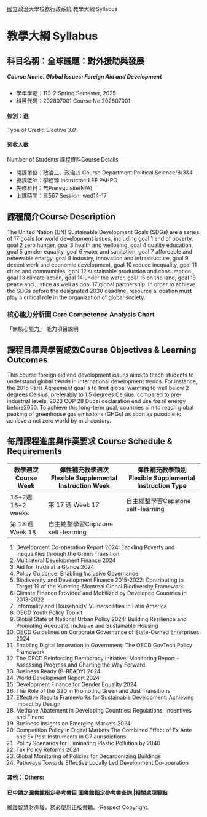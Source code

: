國立政治大學校務行政系統 教學大綱 Syllabus
# 教學大綱 Syllabus
##  科目名稱：全球議題：對外援助與發展
#####  Course Name: Global Issues: Foreign Aid and Development
  * 學年學期：113-2 Spring Semester, 2025 
  * 科目代碼：202807001 Course No.202807001
#### 修別：選
Type of Credit: Elective 
_3.0_
#### 預收人數
Number of Students
課程資料Course Details
  * 開課單位：政治三、政治四 Course Department:Political Science/B/3&4 
  * 授課老師：李栢浡 Instructor: LEE PAI-PO 
  * 先修科目：無Prerequisite(N/A)
  * 上課時間：三567 Session: wed14-17
##  課程簡介Course Description
The United Nation (UN) Sustainable Development Goals (SDGs) are a series of 17 goals for world development issues, including goal 1 end of poverty, goal 2 zero hunger, goal 3 health and wellbeing, goal 4 quality education, goal 5 gender equality, goal 6 water and sanitation, goal 7 affordable and renewable energy, goal 8 industry, innovation and infrastructure, goal 9 decent work and economic development, goal 10 reduce inequality, goal 11 cities and communities, goal 12 sustainable production and consumption , goal 13 climate action, goal 14 under the water, goal 15 on the land, goal 16 peace and justice as well as goal 17 global partnership. In order to achieve the SDGs before the designated 2030 deadline, resource allocation must play a critical role in the organization of global society.
###  核心能力分析圖 Core Competence Analysis Chart
「無核心能力」 
能力項目說明
##  課程目標與學習成效Course Objectives & Learning Outcomes 
This course foreign aid and development issues aims to teach students to understand global trends in international development trends. For instance, the 2015 Paris Agreement goal is to limit global warming to well below 2 degrees Celsius, preferably to 1.5 degrees Celsius, compared to pre-industrial levels, 2023 COP 28 Dubai declaration end use fossil energy before2050. To achieve this long-term goal, countries aim to reach global peaking of greenhouse gas emissions (GHGs) as soon as possible to achieve a net zero world by mid-century.
##  每周課程進度與作業要求 Course Schedule & Requirements
教學週次Course Week |  彈性補充教學週次Flexible Supplemental Instruction Week |  彈性補充教學類別Flexible Supplemental Instruction Type  
---|---|---  
16+2週16+2 weeks | 第 17 週 Week 17 | 自主總整學習Capstone self-learning  
第 18 週 Week 18 | 自主總整學習Capstone self-learning  
  1. Development Co-operation Report 2024: Tackling Poverty and Inequalities through the Green Transition
  2. Multilateral Development Finance 2024
  3. Aid for Trade at a Glance 2024
  4. Policy Guidance: Enabling Inclusive Governance
  5. Biodiversity and Development Finance 2015-2022: Contributing to Target 19 of the Kunming-Montreal Global Biodiversity Framework
  6. Climate Finance Provided and Mobilized by Developed Countries in 2013-2022
  7. Informality and Households’ Vulnerabilities in Latin America
  8. OECD Youth Policy Toolkit
  9. Global State of National Urban Policy 2024: Building Resilience and Promoting Adequate, Inclusive and Sustainable Housing
  10. OECD Guidelines on Corporate Governance of State-Owned Enterprises 2024
  11. Enabling Digital Innovation in Government: The OECD GovTech Policy Framework
  12. The OECD Reinforcing Democracy Initiative: Monitoring Report – Assessing Progress and Charting the Way Forward
  13. Business Ready (B-READY) 2024
  14. World Development Report 2024
  15. Development Finance for Gender Equality 2024
  16. The Role of the G20 in Promoting Green and Just Transitions
  17. Effective Results Frameworks for Sustainable Development: Achieving Impact by Design
18. Methane Abatement in Developing Countries: Regulations, Incentives and Financ
19. Business Insights on Emerging Markets 2024 
20. Competition Policy in Digital Markets The Combined Effect of Ex Ante and Ex Post Instruments in G7 Jurisdictions 
21. Policy Scenarios for Eliminating Plastic Pollution by 2040
22. Tax Policy Reforms 2024
23. Global Monitoring of Policies for Decarbonizing Buildings
24. Pathways Towards Effective Locally Led Development Co-operation 
####  其他： Others:
####  已申請之圖書館指定參考書目  圖書館指定參考書查詢 |相關處理要點
維護智慧財產權，務必使用正版書籍。 Respect Copyright.